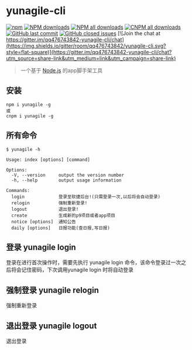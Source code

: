 # yunagile-cli

[![npm](https://img.shields.io/npm/v/yunagile.svg?maxAge=3600&style=flat-square)](https://www.npmjs.com/package/yunagile)
[![NPM downloads](https://img.shields.io/npm/dm/yunagile.svg?style=flat-square)](https://npmjs.org/package/yunagile)
[![NPM all downloads](https://img.shields.io/npm/dt/yunagile.svg?style=flat-square)](https://npmjs.org/package/yunagile)
[![CNPM all downloads](http://npm.taobao.org/badge/d/yunagile.svg?style=flat-square)](https://npm.taobao.org/package/yunagile)
[![GitHub last commit](https://img.shields.io/github/last-commit/qq476743842/yunagile-cli.svg?style=flat-square)](https://github.com/qq476743842/yunagile-cli/commits/dev)
[![GitHub closed issues](https://img.shields.io/github/issues-closed/qq476743842/yunagile-cli.svg?style=flat-square)](https://github.com/qq476743842/yunagile-cli/issues?utf8=%E2%9C%93&q=)
[![Join the chat at https://gitter.im/qq476743842-yunagile-cli/chat](https://img.shields.io/gitter/room/qq476743842/yunagile-cli.svg?style=flat-square)](https://gitter.im/qq476743842-yunagile-cli/chat?utm_source=share-link&utm_medium=link&utm_campaign=share-link)

> 一个基于 [Node.js](https://nodejs.org/en/) 的app脚手架工具

## 安装

```shell
npm i yunagile -g
或
cnpm i yunagile -g
```

## 所有命令

```shell
$ yunagile -h

Usage: index [options] [command]

Options:
  -V, --version     output the version number
  -h, --help        output usage information
 
Commands:
  login             登录至软捷后台!(只需登录一次,以后将会自动登录)
  relogin           强制重新登录!
  logout            退出登录!
  create            生成新的p9项目或者app项目
  notice [options]  通知公告
  daily [options]   日报功能(查日报,写日报)
```

## 登录 yunagile login

登录在进行首次操作时，需要先执行 yunagile login 命令，该命令登录过一次之后将会记住密码，下次调用yunagile login 时将自动登录

## 强制登录 yunagile relogin

强制重新登录

## 退出登录 yunagile logout

退出登录


